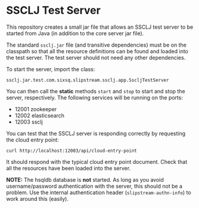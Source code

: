 SSCLJ Test Server
=================

This repository creates a small jar file that allows an SSCLJ
test server to be started from Java (in addition to the core server
jar file).

The standard `ssclj.jar` file (and transitive dependencies) must be on
the classpath so that all the resource definitions can be found and
loaded into the test server.  The test server should not need any
other dependencies.

To start the server, import the class:

    ssclj.jar.test.com.sixsq.slipstream.ssclj.app.SscljTestServer

You can then call the **static** methods `start` and `stop` to start
and stop the server, respectively. The following services will be
running on the ports:

 - 12001 zookeeper
 - 12002 elasticsearch
 - 12003 ssclj

You can test that the SSCLJ server is responding correctly by
requesting the cloud entry point:

    curl http://localhost:12003/api/cloud-entry-point

It should respond with the typical cloud entry point document. Check
that all the resources have been loaded into the server.

**NOTE:** The hsqldb database is **not** started.  As long as you
avoid username/password authentication with the server, this should
not be a problem.  Use the internal authentication header
(`slipstream-authn-info`) to work around this (easily).
  
